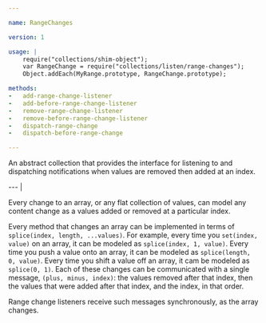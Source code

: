```yaml
---

name: RangeChanges

version: 1

usage: |
    require("collections/shim-object");
    var RangeChange = require("collections/listen/range-changes");
    Object.addEach(MyRange.prototype, RangeChange.prototype);

methods:
-   add-range-change-listener
-   add-before-range-change-listener
-   remove-range-change-listener
-   remove-before-range-change-listener
-   dispatch-range-change
-   dispatch-before-range-change

---
```


An abstract collection that provides the interface for listening to and
dispatching notifications when values are removed then added at an index.

--- |

Every change to an array, or any flat collection of values, can model any
content change as a values added or removed at a particular index.

Every method that changes an array can be implemented in terms of `splice(index,
length, ...values)`.
For example, every time you `set(index, value)` on an array, it can be modeled
as `splice(index, 1, value)`.
Every time you push a value onto an array, it can be modeled as `splice(length,
0, value)`.
Every time you shift a value off an array, it cam be modeled as `splice(0, 1)`.
Each of these changes can be communicated with a single message, `(plus, minus,
index)`: the values removed after that index, then the values that were added
after that index, and the index, in that order.

Range change listeners receive such messages synchronously, as the array
changes.

